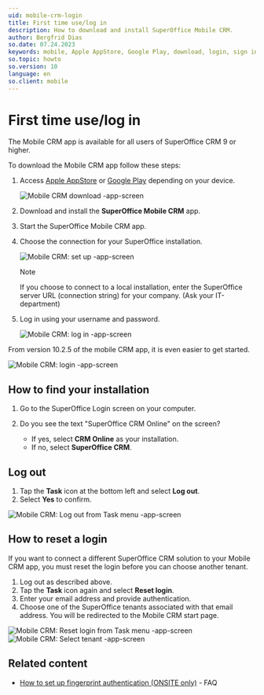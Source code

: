 ```yaml
---
uid: mobile-crm-login
title: First time use/log in
description: How to download and install SuperOffice Mobile CRM.
author: Bergfrid Dias
so.date: 07.24.2023
keywords: mobile, Apple AppStore, Google Play, download, login, sign in
so.topic: howto
so.version: 10
language: en
so.client: mobile
---
```


# First time use/log in

The Mobile CRM app is available for all users of SuperOffice CRM 9 or higher.

To download the Mobile CRM app follow these steps:

1. Access [Apple AppStore][6] or [Google Play][7] depending on your device.

    ![Mobile CRM download -app-screen][img6]

2. Download and install the **SuperOffice Mobile CRM** app.

3. Start the SuperOffice Mobile CRM app.

4. Choose the connection for your SuperOffice installation.

    ![Mobile CRM: set up -app-screen][img7]

    > [!NOTE]
    > If you choose to connect to a local installation, enter the SuperOffice server URL (connection string) for your company. (Ask your IT-department)

5. Log in using your username and password.

    ![Mobile CRM: log in -app-screen][img4]

From version 10.2.5 of the mobile CRM app, it is even easier to get started.

![Mobile CRM: login -app-screen][img5]

## How to find your installation

1. Go to the SuperOffice Login screen on your computer.
2. Do you see the text "SuperOffice CRM Online" on the screen?

    * If yes, select **CRM Online** as your installation.
    * If no, select **SuperOffice CRM**.

## Log out

1. Tap the **Task** icon at the bottom left and select **Log out**.
2. Select **Yes** to confirm.

![Mobile CRM: Log out from Task menu -app-screen][img1]

## How to reset a login

If you want to connect a different SuperOffice CRM solution to your Mobile CRM app, you must reset the login before you can choose another tenant.

1. Log out as described above.
2. Tap the **Task** icon again and select **Reset login**.
3. Enter your email address and provide authentication.
4. Choose one of the SuperOffice tenants associated with that email address. You will be redirected to the Mobile CRM start page.

![Mobile CRM: Reset login from Task menu -app-screen][img2]
![Mobile CRM: Select tenant -app-screen][img3]

## Related content

* [How to set up fingerprint authentication (ONSITE only)][3] - FAQ

<!-- Referenced links -->
[3]: https://community.superoffice.com/no/support-faqs/faq/how-do-i-start-using-fingerprint-authentication-to-enter-my-mobile-crm-app/
[6]: https://apps.apple.com/us/app/superoffice-mobile-crm/id1516435957
[7]: https://play.google.com/store/apps/details?id=no.superoffice.mobile&hl=no&gl=US&pli=1

<!-- Referenced images -->
[img1]: media/log-out.png
[img2]: media/reset-login.png
[img3]: media/select-tenant.png
[img4]: media/login.jpg
[img5]: media/login-new.png
[img6]: media/app-store.jpg
[img7]: media/choose-installation.jpg
